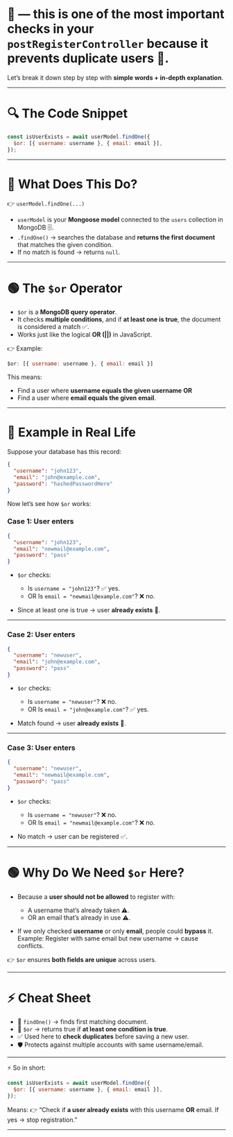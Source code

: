 
# 🙌 — this is one of the **most important checks** in your `postRegisterController` because it prevents **duplicate users** 🛑.
Let’s break it down step by step with **simple words + in-depth explanation**.

---

# 🔍 The Code Snippet

```js
const isUserExists = await userModel.findOne({
  $or: [{ username: username }, { email: email }],
});
```

---

# 🌟 What Does This Do?

👉 `userModel.findOne(...)`

* `userModel` is your **Mongoose model** connected to the `users` collection in MongoDB 🗄️.
* `.findOne()` → searches the database and **returns the first document** that matches the given condition.
* If no match is found → returns `null`.

---

# 🟢 The `$or` Operator

* `$or` is a **MongoDB query operator**.
* It checks **multiple conditions**, and if **at least one is true**, the document is considered a match ✅.
* Works just like the logical **OR (||)** in JavaScript.

👉 Example:

```js
$or: [{ username: username }, { email: email }]
```

This means:

* Find a user where **username equals the given username**
  **OR**
* Find a user where **email equals the given email**.

---

# 📖 Example in Real Life

Suppose your database has this record:

```json
{
  "username": "john123",
  "email": "john@example.com",
  "password": "hashedPasswordHere"
}
```

Now let’s see how `$or` works:

### Case 1: User enters

```json
{
  "username": "john123",
  "email": "newmail@example.com",
  "password": "pass"
}
```

* `$or` checks:

  * Is `username = "john123"`? ✅ yes.
  * OR Is `email = "newmail@example.com"`? ❌ no.
* Since at least one is true → user **already exists** 🚫.

---

### Case 2: User enters

```json
{
  "username": "newuser",
  "email": "john@example.com",
  "password": "pass"
}
```

* `$or` checks:

  * Is `username = "newuser"`? ❌ no.
  * OR Is `email = "john@example.com"`? ✅ yes.
* Match found → user **already exists** 🚫.

---

### Case 3: User enters

```json
{
  "username": "newuser",
  "email": "newmail@example.com",
  "password": "pass"
}
```

* `$or` checks:

  * Is `username = "newuser"`? ❌ no.
  * OR Is `email = "newmail@example.com"`? ❌ no.
* No match → user can be registered ✅.

---

# 🟢 Why Do We Need `$or` Here?

* Because a **user should not be allowed** to register with:

  * A username that’s already taken ⚠️.
  * OR an email that’s already in use ⚠️.

* If we only checked **username** or only **email**, people could **bypass** it.
  Example: Register with same email but new username → cause conflicts.

👉 `$or` ensures **both fields are unique** across users.

---

# ⚡ Cheat Sheet

* 🔎 `findOne()` → finds first matching document.
* 🛑 `$or` → returns true if **at least one condition is true**.
* ✅ Used here to **check duplicates** before saving a new user.
* 🛡️ Protects against multiple accounts with same username/email.

---

⚡ So in short:

```js
const isUserExists = await userModel.findOne({
  $or: [{ username: username }, { email: email }],
});
```

Means:
👉 “Check if **a user already exists** with this username **OR** email. If yes → stop registration.”

---
